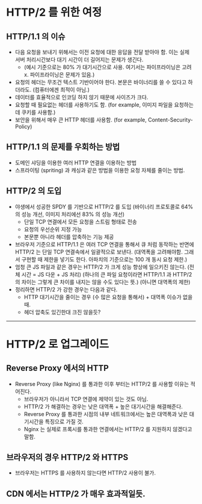 # HTTP/2 를 위한 여정

## HTTP/1.1 의 이슈

- 다음 요청을 보내기 위해서는 이전 요청에 대한 응답을 전달 받아야 함. 이는 실제 서버 처리시간보다 대기 시간이 더 길어지는 문제가 생긴다.
  - (예시 기준으로는 80% 가 대기시간으로 사용. 여기서는 파이프라이닝은 고려 x. 파이프라이닝은 문제가 있음.)
- 요청의 헤더는 무조건 텍스트 기반이어야 한다. 본문은 바이너리를 쓸 수 있다고 하더라도. (컴퓨터에겐 최적이 아님.)
- 데이터를 효율적으로 인코딩 하지 않기 때문에 사이즈가 크다.
- 요청할 때 필요없는 헤더를 사용하기도 함. (for example, 이미지 파일을 요청하는데 쿠키를 사용함.)
- 보안을 위해서 매우 큰 HTTP 헤더를 사용함. (for example, Content-Security-Policy)

## HTTP/1.1 의 문제를 우회하는 방법

- 도메인 샤딩을 이용한 여러 HTTP 연결을 이용하는 방법
- 스프라이팅 (spriting) 과 캐싱과 같은 방법을 이용한 요청 자체를 줄이는 방법.

## HTTP/2 의 도입

- 야생에서 성공한 SPDY 를 기반으로 HTTP/2 를 도입 (바이너리 프로토콜로 64% 의 성능 개선, 이미지 처리에선 83% 의 성능 개선)
  - 단일 TCP 연결에서 모든 요청을 스트림 형태로 전송
  - 요청의 우선순위 지정 가능
  - 본문뿐 아니라 헤더를 압축하는 기능 제공
- 브라우저 기준으로 HTTP/1.1 은 여러 TCP 연결을 통해서 큐 처럼 동작하는 반면에 HTTP/2 는 단일 TCP 연결속에서 일괄적으로 보낸다. (대역폭을 고려해야함. 그래서 구현할 때 제한을 넣기도 한다. 아파치의 기준으로는 100 개 동시 요청 제한.)
- 엄청 큰 JS 파일과 같은 경우는 HTTP/2 가 크게 성능 향상에 일으키진 않는다. (전체 시간 = JS 다운 + JS 처리) (하나의 큰 파일 요청이라면 HTTP/1.1 과 HTTP/2 의 차이는 그렇게 큰 차이를 내지는 않을 수도 있다는 뜻.) (아니면 대역폭의 제한)
- 정리하면 HTTP/2 가 강한 경우는 다음과 같다.
  - HTTP 대기시간을 줄이는 경우 (수 많은 요청을 통해서) + 대역폭 이슈가 없을 때.
  - 헤더 압축도 있긴한대 크진 않을듯?

***

# HTTP/2 로 업그레이드

## Reverse Proxy 에서의 HTTP

- Reverse Proxy (like Nginx) 를 통과한 이후 부터는 HTTP/2 를 사용할 이유는 적어진다.
    - 브라우저가 아니라서 TCP 연결에 제약이 있는 것도 아님.
    - HTTP/2 가 해결하는 경우는 낮은 대역폭 + 높은 대기시간을 해결해준다.
    - Reverse Proxy 를 통과한 시점의 내부 네트워크에서는 높은 대역폭과 낮은 대기시간을 특징으로 가질 것.
    - Nginx 는 실제로 프록시를 통과한 연결에서는 HTTP/2 를 지원하지 않겠다고 말함.

## 브라우저의 경우 HTTP/2 와 HTTPS

- 브라우저는 HTTPS 를 사용하지 않는다면 HTTP/2 사용이 불가.

## CDN 에서는 HTTP/2 가 매우 효과적일듯.